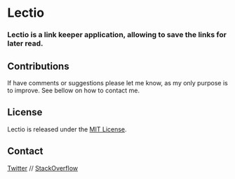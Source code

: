 # Lectio
### Lectio is a link keeper application, allowing to save the links for later read.

## Contributions
If have comments or suggestions please let me know, as my only purpose is to improve.
See bellow on how to contact me.

## License
Lectio is released under the [MIT License](http://www.opensource.org/licenses/MIT).

## Contact
[Twitter](https://twitter.com/kanniball) //
[StackOverflow](http://stackoverflow.com/users/1006863/paulo-fidalgo)
